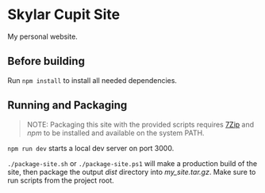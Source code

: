 # Skylar Cupit Site

My personal website.

## Before building

Run `npm install` to install all needed dependencies.

## Running and Packaging

> NOTE: Packaging this site with the provided scripts requires [7Zip](https://www.7-zip.org/) and *npm* to be
> installed and available on the system PATH.

`npm run dev` starts a local dev server on port 3000.

`./package-site.sh` or `./package-site.ps1` will make a production build of the site, then package
the output *dist* directory into *my_site.tar.gz*. Make sure to run scripts from the project root.
